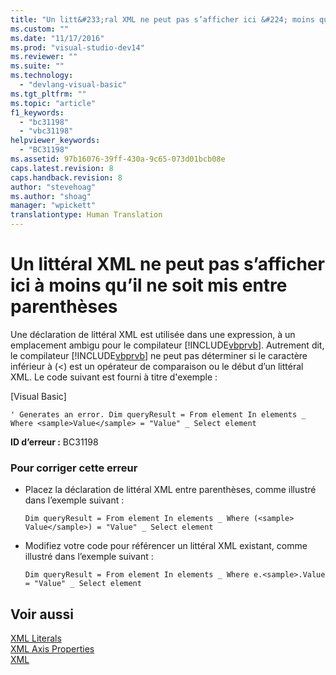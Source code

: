 ```yaml
---
title: "Un litt&#233;ral XML ne peut pas s’afficher ici &#224; moins qu’il ne soit mis entre parenth&#232;ses | Microsoft Docs"
ms.custom: ""
ms.date: "11/17/2016"
ms.prod: "visual-studio-dev14"
ms.reviewer: ""
ms.suite: ""
ms.technology: 
  - "devlang-visual-basic"
ms.tgt_pltfrm: ""
ms.topic: "article"
f1_keywords: 
  - "bc31198"
  - "vbc31198"
helpviewer_keywords: 
  - "BC31198"
ms.assetid: 97b16076-39ff-430a-9c65-073d01bcb08e
caps.latest.revision: 8
caps.handback.revision: 8
author: "stevehoag"
ms.author: "shoag"
manager: "wpickett"
translationtype: Human Translation
---
```

# Un litt&#233;ral XML ne peut pas s’afficher ici &#224; moins qu’il ne soit mis entre parenth&#232;ses
Une déclaration de littéral XML est utilisée dans une expression, à un emplacement ambigu pour le compilateur [!INCLUDE[vbprvb](../../csharp/programming-guide/concepts/linq/includes/vbprvb_md.md)]. Autrement dit, le compilateur [!INCLUDE[vbprvb](../../csharp/programming-guide/concepts/linq/includes/vbprvb_md.md)] ne peut pas déterminer si le caractère inférieur à \(\<\) est un opérateur de comparaison ou le début d’un littéral XML. Le code suivant est fourni à titre d'exemple :  
  
 \[Visual Basic\]  
  
```  
' Generates an error. Dim queryResult = From element In elements _ Where <sample>Value</sample> = "Value" _ Select element  
```  
  
 **ID d’erreur :** BC31198  
  
### Pour corriger cette erreur  
  
-   Placez la déclaration de littéral XML entre parenthèses, comme illustré dans l’exemple suivant :  
  
    ```vb#  
    Dim queryResult = From element In elements _ Where (<sample> Value</sample>) = "Value" _ Select element  
    ```  
  
-   Modifiez votre code pour référencer un littéral XML existant, comme illustré dans l’exemple suivant :  
  
    ```vb#  
    Dim queryResult = From element In elements _ Where e.<sample>.Value = "Value" _ Select element  
    ```  
  
## Voir aussi  
 [XML Literals](../../visual-basic/language-reference/xml-literals/index.md)   
 [XML Axis Properties](../../visual-basic/language-reference/xml-axis/xml-axis-properties.md)   
 [XML](../../visual-basic/programming-guide/language-features/xml/index.md)